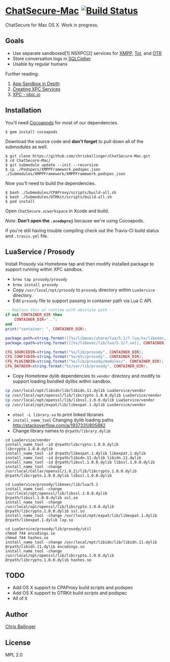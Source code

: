 # [ChatSecure-Mac](https://github.com/chrisballinger/ChatSecure-Mac) [![Build Status](https://travis-ci.org/chrisballinger/ChatSecure-Mac.svg?branch=master)](https://travis-ci.org/chrisballinger/ChatSecure-Mac)

ChatSecure for Mac OS X. Work in progress.

## Goals

* Use separate sandboxed[1] NSXPC[2] services for [XMPP](https://en.wikipedia.org/wiki/XMPP), [Tor](https://en.wikipedia.org/wiki/Tor_(anonymity_network)), and [OTR](https://en.wikipedia.org/wiki/Off-the-Record_Messaging)
* Store conversation logs in [SQLCipher](https://github.com/sqlcipher/sqlcipher)
* Usable by regular humans

Further reading:

1. [App Sandbox in Depth](https://developer.apple.com/library/mac/documentation/Security/Conceptual/AppSandboxDesignGuide/AppSandboxInDepth/AppSandboxInDepth.html)
2. [Creating XPC Services](https://developer.apple.com/library/mac/documentation/macosx/conceptual/bpsystemstartup/Chapters/CreatingXPCServices.html)
3. [XPC - objc.io](https://www.objc.io/issues/14-mac/xpc/)

## Installation

You'll need [Cocoapods](http://cocoapods.org) for most of our dependencies.
    
    $ gem install cocoapods
    
Download the source code and **don't forget** to pull down all of the submodules as well.

    $ git clone https://github.com/chrisballinger/ChatSecure-Mac.git
    $ cd ChatSecure-Mac/
    $ git submodule update --init --recursive
    $ cp ./Podspecs/XMPPFramework.podspec.json ./Submodules/XMPPFramework/XMPPFramework.podspec.json
    
Now you'll need to build the dependencies.
    
    $ bash ./Submodules/CPAProxy/scripts/build-all.sh
    $ bash ./Submodules/OTRKit/scripts/build-all.sh
    $ pod install
    
Open `ChatSecure.xcworkspace` in Xcode and build. 

*Note*: **Don't open the `.xcodeproj`** because we're using Cocoapods.

If you're still having trouble compiling check out the Travis-CI build status and `.travis.yml` file.

## LuaService / Prosody

Install Prosody via Homebrew tap and then modify installed package to support running within XPC sandbox.  

* `brew tap prosody/prosody`
* `brew install prosody`
* Copy `/usr/local/opt/prosody` to `prosody` directory within `LuaService` directory.
* Edit `prosody` file to support passing in container path via Lua C API.

```lua
-- Replace this at runtime with absolute path --
if not CONTAINER_DIR then
	CONTAINER_DIR="..";
end
print("container: ", CONTAINER_DIR);

package.path=string.format([[%s/libexec/share/lua/5.1/?.lua;%s/libexec/share/lua/5.1/?/init.lua]], CONTAINER_DIR, CONTAINER_DIR);
package.cpath=string.format([[%s/libexec/lib/lua/5.1/?.so]], CONTAINER_DIR);

CFG_SOURCEDIR=string.format("%s/lib/prosody", CONTAINER_DIR);
CFG_CONFIGDIR=string.format("%s/etc/prosody", CONTAINER_DIR);
CFG_PLUGINDIR=string.format("%s/lib/prosody/modules/", CONTAINER_DIR);
CFG_DATADIR=string.format("%s/var/lib/prosody", CONTAINER_DIR);
```

* Copy Homebrew dylib dependencies to `vendor` directory and modify to support loading bundled dylibs within sandbox.

```bash
cp /usr/local/opt/libidn/lib/libidn.11.dylib LuaService/vendor
cp /usr/local/opt/openssl/lib/libcrypto.1.0.0.dylib LuaService/vendor
cp /usr/local/opt/openssl/lib/libssl.1.0.0.dylib LuaService/vendor
cp /usr/local/opt/expat/lib/libexpat.1.dylib LuaService/vendor

```

* `otool -L library.so` to print linked libraries
* `install_name_tool` Changing dylib loading paths http://stackoverflow.com/a/1937331/805882
* Change library names to `@rpath/library.dylib`

```
cd LuaService/vendor
install_name_tool -id @rpath/libcrypto.1.0.0.dylib libcrypto.1.0.0.dylib
install_name_tool -id @rpath/libexpat.1.dylib libexpat.1.dylib 
install_name_tool -id @rpath/libidn.11.dylib libidn.11.dylib
install_name_tool -id @rpath/libssl.1.0.0.dylib libssl.1.0.0.dylib
install_name_tool -change /usr/local/Cellar/openssl/1.0.2j/lib/libcrypto.1.0.0.dylib @rpath/libcrypto.1.0.0.dylib libssl.1.0.0.dylib

cd LuaService/prosody/libexec/lib/lua/5.1
install_name_tool -change /usr/local/opt/openssl/lib/libssl.1.0.0.dylib @rpath/libssl.1.0.0.dylib ssl.so
install_name_tool -change /usr/local/opt/openssl/lib/libcrypto.1.0.0.dylib @rpath/libcrypto.1.0.0.dylib ssl.so
install_name_tool -change /usr/local/opt/expat/lib/libexpat.1.dylib @rpath/libexpat.1.dylib lxp.so

cd LuaService/prosody/lib/prosody/util
chmod 744 encodings.so
chmod 744 hashes.so
install_name_tool -change /usr/local/opt/libidn/lib/libidn.11.dylib @rpath/libidn.11.dylib encodings.so
install_name_tool -change /usr/local/opt/openssl/lib/libcrypto.1.0.0.dylib @rpath/libcrypto.1.0.0.dylib hashes.so
```


## TODO

* Add OS X support to CPAProxy build scripts and podspec
* Add OS X support to OTRKit build scripts and podspec
* All of it

## Author

[Chris Ballinger](https://github.com/chrisballinger)

## License

MPL 2.0
